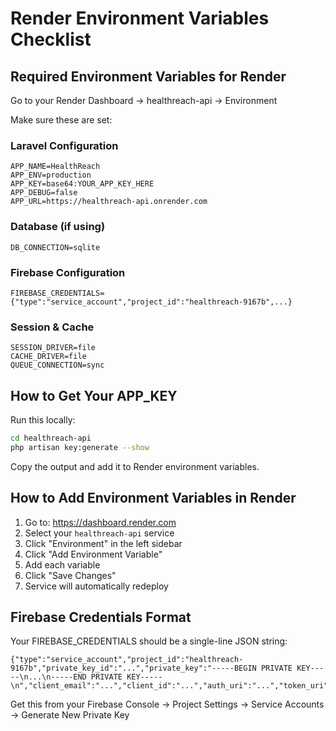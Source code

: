 # Render Environment Variables Checklist

## Required Environment Variables for Render

Go to your Render Dashboard → healthreach-api → Environment

Make sure these are set:

### Laravel Configuration
```
APP_NAME=HealthReach
APP_ENV=production
APP_KEY=base64:YOUR_APP_KEY_HERE
APP_DEBUG=false
APP_URL=https://healthreach-api.onrender.com
```

### Database (if using)
```
DB_CONNECTION=sqlite
```

### Firebase Configuration
```
FIREBASE_CREDENTIALS={"type":"service_account","project_id":"healthreach-9167b",...}
```

### Session & Cache
```
SESSION_DRIVER=file
CACHE_DRIVER=file
QUEUE_CONNECTION=sync
```

## How to Get Your APP_KEY

Run this locally:
```bash
cd healthreach-api
php artisan key:generate --show
```

Copy the output and add it to Render environment variables.

## How to Add Environment Variables in Render

1. Go to: https://dashboard.render.com
2. Select your `healthreach-api` service
3. Click "Environment" in the left sidebar
4. Click "Add Environment Variable"
5. Add each variable
6. Click "Save Changes"
7. Service will automatically redeploy

## Firebase Credentials Format

Your FIREBASE_CREDENTIALS should be a single-line JSON string:
```
{"type":"service_account","project_id":"healthreach-9167b","private_key_id":"...","private_key":"-----BEGIN PRIVATE KEY-----\n...\n-----END PRIVATE KEY-----\n","client_email":"...","client_id":"...","auth_uri":"...","token_uri":"...","auth_provider_x509_cert_url":"...","client_x509_cert_url":"..."}
```

Get this from your Firebase Console → Project Settings → Service Accounts → Generate New Private Key

